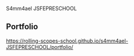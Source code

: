 
S4mm4ael JSFEPRESCHOOL

Portfolio 
---------------

https://rolling-scopes-school.github.io/s4mm4ael-JSFEPRESCHOOL/portfolio/


